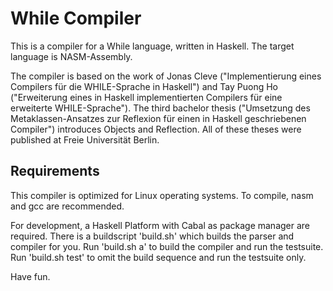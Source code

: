 While Compiler
==============

This is a compiler for a While language, written in Haskell. The target language is NASM-Assembly.

The compiler is based on the work of Jonas Cleve ("Implementierung eines Compilers für die WHILE-Sprache in Haskell") and Tay Puong Ho ("Erweiterung eines in Haskell implementierten Compilers für eine erweiterte WHILE-Sprache").
The third bachelor thesis ("Umsetzung des Metaklassen-Ansatzes zur Reflexion für einen in Haskell geschriebenen Compiler") introduces Objects and Reflection.
All of these theses were published at Freie Universität Berlin.

Requirements
------------
This compiler is optimized for Linux operating systems.
To compile, nasm and gcc are recommended.

For development, a Haskell Platform with Cabal as package manager are required.
There is a buildscript 'build.sh' which builds the parser and compiler for you.
Run 'build.sh a' to build the compiler and run the testsuite.
Run 'build.sh test' to omit the build sequence and run the testsuite only.

Have fun.
